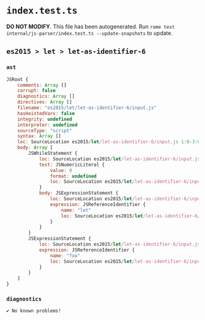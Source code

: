 # `index.test.ts`

**DO NOT MODIFY**. This file has been autogenerated. Run `rome test internal/js-parser/index.test.ts --update-snapshots` to update.

## `es2015 > let > let-as-identifier-6`

### `ast`

```javascript
JSRoot {
	comments: Array []
	corrupt: false
	diagnostics: Array []
	directives: Array []
	filename: "es2015/let/let-as-identifier-6/input.js"
	hasHoistedVars: false
	integrity: undefined
	interpreter: undefined
	sourceType: "script"
	syntax: Array []
	loc: SourceLocation es2015/let/let-as-identifier-6/input.js 1:0-3:0
	body: Array [
		JSWhileStatement {
			loc: SourceLocation es2015/let/let-as-identifier-6/input.js 1:0-1:13
			test: JSNumericLiteral {
				value: 0
				format: undefined
				loc: SourceLocation es2015/let/let-as-identifier-6/input.js 1:7-1:8
			}
			body: JSExpressionStatement {
				loc: SourceLocation es2015/let/let-as-identifier-6/input.js 1:10-1:13
				expression: JSReferenceIdentifier {
					name: "let"
					loc: SourceLocation es2015/let/let-as-identifier-6/input.js 1:10-1:13 (let)
				}
			}
		}
		JSExpressionStatement {
			loc: SourceLocation es2015/let/let-as-identifier-6/input.js 2:0-2:3
			expression: JSReferenceIdentifier {
				name: "foo"
				loc: SourceLocation es2015/let/let-as-identifier-6/input.js 2:0-2:3 (foo)
			}
		}
	]
}
```

### `diagnostics`

```
✔ No known problems!

```
